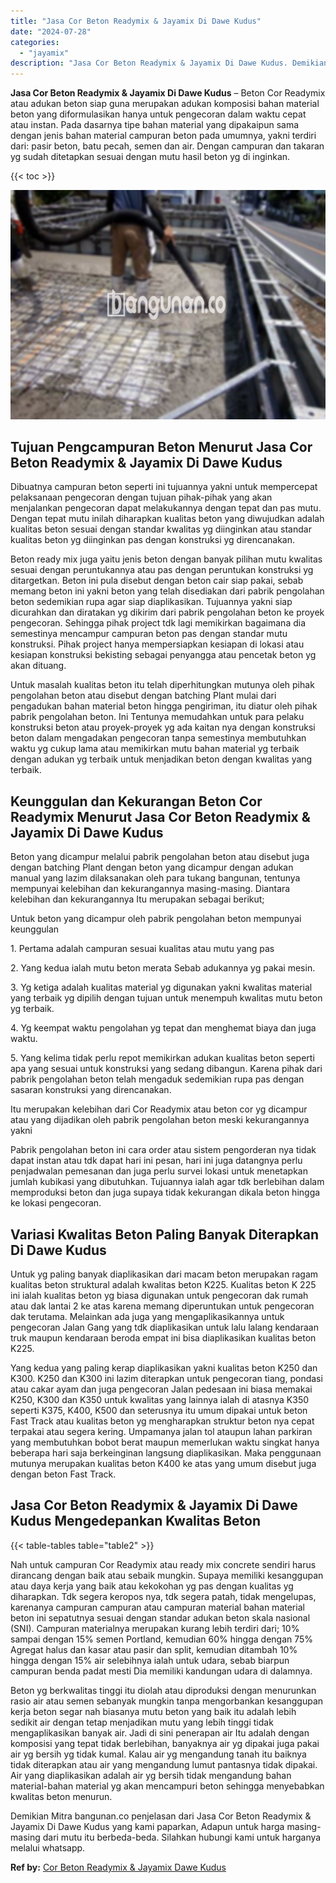 ```yaml
---
title: "Jasa Cor Beton Readymix & Jayamix Di Dawe Kudus"
date: "2024-07-28"
categories: 
  - "jayamix"
description: "Jasa Cor Beton Readymix & Jayamix Di Dawe Kudus. Demikian Mitra bangunan.co penjelasan dari Jasa Cor Beton Readymix & Jayamix Di Dawe Kudus yang kami paparka..."
---
```


**Jasa Cor Beton Readymix & Jayamix Di Dawe Kudus** – Beton Cor Readymix atau adukan beton siap guna merupakan adukan komposisi bahan material beton yang diformulasikan hanya untuk pengecoran dalam waktu cepat atau instan. Pada dasarnya tipe bahan material yang dipakaipun sama dengan jenis bahan material campuran beton pada umumnya, yakni terdiri dari: pasir beton, batu pecah, semen dan air. Dengan campuran dan takaran yg sudah ditetapkan sesuai dengan mutu hasil beton yg di inginkan.

{{< toc >}}

![Jasa Cor Beton Readymix & Jayamix Di Dawe Kudus](/images/jasa-cor-readymix-51.png)

## Tujuan Pengcampuran Beton Menurut Jasa Cor Beton Readymix & Jayamix Di Dawe Kudus

Dibuatnya campuran beton seperti ini tujuannya yakni untuk mempercepat pelaksanaan pengecoran dengan tujuan pihak-pihak yang akan menjalankan pengecoran dapat melakukannya dengan tepat dan pas mutu. Dengan tepat mutu inilah diharapkan kualitas beton yang diwujudkan adalah kualitas beton sesuai dengan standar kwalitas yg diinginkan atau standar kualitas beton yg diinginkan pas dengan konstruksi yg direncanakan.

Beton ready mix juga yaitu jenis beton dengan banyak pilihan mutu kwalitas sesuai dengan peruntukannya atau pas dengan peruntukan konstruksi yg ditargetkan. Beton ini pula disebut dengan beton cair siap pakai, sebab memang beton ini yakni beton yang telah disediakan dari pabrik pengolahan beton sedemikian rupa agar siap diaplikasikan. Tujuannya yakni siap dicurahkan dan diratakan yg dikirim dari pabrik pengolahan beton ke proyek pengecoran. Sehingga pihak project tdk lagi memikirkan bagaimana dia semestinya mencampur campuran beton pas dengan standar mutu konstruksi. Pihak project hanya mempersiapkan kesiapan di lokasi atau kesiapan konstruksi bekisting sebagai penyangga atau pencetak beton yg akan dituang.

Untuk masalah kualitas beton itu telah diperhitungkan mutunya oleh pihak pengolahan beton atau disebut dengan batching Plant mulai dari pengadukan bahan material beton hingga pengiriman, itu diatur oleh pihak pabrik pengolahan beton. Ini Tentunya memudahkan untuk para pelaku konstruksi beton atau proyek-proyek yg ada kaitan nya dengan konstruksi beton dalam mengadakan pengecoran tanpa semestinya membutuhkan waktu yg cukup lama atau memikirkan mutu bahan material yg terbaik dengan adukan yg terbaik untuk menjadikan beton dengan kwalitas yang terbaik.

## Keunggulan dan Kekurangan Beton Cor Readymix Menurut Jasa Cor Beton Readymix & Jayamix Di Dawe Kudus

Beton yang dicampur melalui pabrik pengolahan beton atau disebut juga dengan batching Plant dengan beton yang dicampur dengan adukan manual yang lazim dilaksanakan oleh para tukang bangunan, tentunya mempunyai kelebihan dan kekurangannya masing-masing. Diantara kelebihan dan kekurangannya Itu merupakan sebagai berikut;

Untuk beton yang dicampur oleh pabrik pengolahan beton mempunyai keunggulan

1\. Pertama adalah campuran sesuai kualitas atau mutu yang pas

2\. Yang kedua ialah mutu beton merata Sebab adukannya yg pakai mesin.

3\. Yg ketiga adalah kualitas material yg digunakan yakni kwalitas material yang terbaik yg dipilih dengan tujuan untuk menempuh kwalitas mutu beton yg terbaik.

4\. Yg keempat waktu pengolahan yg tepat dan menghemat biaya dan juga waktu.

5\. Yang kelima tidak perlu repot memikirkan adukan kualitas beton seperti apa yang sesuai untuk konstruksi yang sedang dibangun. Karena pihak dari pabrik pengolahan beton telah mengaduk sedemikian rupa pas dengan sasaran konstruksi yang direncanakan.

Itu merupakan kelebihan dari Cor Readymix atau beton cor yg dicampur atau yang dijadikan oleh pabrik pengolahan beton meski kekurangannya yakni

Pabrik pengolahan beton ini cara order atau sistem pengorderan nya tidak dapat instan atau tdk dapat hari ini pesan, hari ini juga datangnya perlu penjadwalan pemesanan dan juga perlu survei lokasi untuk menetapkan jumlah kubikasi yang dibutuhkan. Tujuannya ialah agar tdk berlebihan dalam memproduksi beton dan juga supaya tidak kekurangan dikala beton hingga ke lokasi pengecoran.

## Variasi Kwalitas Beton Paling Banyak Diterapkan Di Dawe Kudus

Untuk yg paling banyak diaplikasikan dari macam beton merupakan ragam kualitas beton struktural adalah kwalitas beton K225. Kualitas beton K 225 ini ialah kualitas beton yg biasa digunakan untuk pengecoran dak rumah atau dak lantai 2 ke atas karena memang diperuntukan untuk pengecoran dak terutama. Melainkan ada juga yang mengaplikasikannya untuk pengecoran Jalan Gang yang tdk diaplikasikan untuk lalu lalang kendaraan truk maupun kendaraan beroda empat ini bisa diaplikasikan kualitas beton K225.

Yang kedua yang paling kerap diaplikasikan yakni kualitas beton K250 dan K300. K250 dan K300 ini lazim diterapkan untuk pengecoran tiang, pondasi atau cakar ayam dan juga pengecoran Jalan pedesaan ini biasa memakai K250, K300 dan K350 untuk kwalitas yang lainnya ialah di atasnya K350 seperti K375, K400, K500 dan seterusnya itu umum dipakai untuk beton Fast Track atau kualitas beton yg mengharapkan struktur beton nya cepat terpakai atau segera kering. Umpamanya jalan tol ataupun lahan parkiran yang membutuhkan bobot berat maupun memerlukan waktu singkat hanya beberapa hari saja berkeinginan langsung diaplikasikan. Maka penggunaan mutunya merupakan kualitas beton K400 ke atas yang umum disebut juga dengan beton Fast Track.

## Jasa Cor Beton Readymix & Jayamix Di Dawe Kudus Mengedepankan Kwalitas Beton

{{< table-tables table="table2" >}}

Nah untuk campuran Cor Readymix atau ready mix concrete sendiri harus dirancang dengan baik atau sebaik mungkin. Supaya memiliki kesanggupan atau daya kerja yang baik atau kekokohan yg pas dengan kualitas yg diharapkan. Tdk segera keropos nya, tdk segera patah, tidak mengelupas, karenanya campuran campuran atau campuran material bahan material beton ini sepatutnya sesuai dengan standar adukan beton skala nasional (SNI). Campuran materialnya merupakan kurang lebih terdiri dari; 10% sampai dengan 15% semen Portland, kemudian 60% hingga dengan 75% Agregat halus dan kasar atau pasir dan split, kemudian ditambah 10% hingga dengan 15% air selebihnya ialah untuk udara, sebab biarpun campuran benda padat mesti Dia memiliki kandungan udara di dalamnya.

Beton yg berkwalitas tinggi itu diolah atau diproduksi dengan menurunkan rasio air atau semen sebanyak mungkin tanpa mengorbankan kesanggupan kerja beton segar nah biasanya mutu beton yang baik itu adalah lebih sedikit air dengan tetap menjadikan mutu yang lebih tinggi tidak mengaplikasikan banyak air. Jadi di sini penerapan air Itu adalah dengan komposisi yang tepat tidak berlebihan, banyaknya air yg dipakai juga pakai air yg bersih yg tidak kumal. Kalau air yg mengandung tanah itu baiknya tidak diterapkan atau air yang mengandung lumut pantasnya tidak dipakai. Air yang diaplikasikan adalah air yg bersih tidak mengandung bahan material-bahan material yg akan mencampuri beton sehingga menyebabkan kwalitas beton menurun.

Demikian Mitra bangunan.co penjelasan dari Jasa Cor Beton Readymix & Jayamix Di Dawe Kudus yang kami paparkan, Adapun untuk harga masing-masing dari mutu itu berbeda-beda. Silahkan hubungi kami untuk harganya melalui whatsapp.

**Ref by:** [Cor Beton Readymix & Jayamix Dawe Kudus](https://id.wikipedia.org/wiki/Cor)
